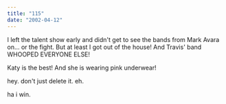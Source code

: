 ```yaml
---
title: "115"
date: "2002-04-12"
---
```


I left the talent show early and didn't get to see the bands from Mark Avara on... or the fight. But at least I got out of the house! And Travis' band WHOOPED EVERYONE ELSE!

Katy is the best! And she is wearing pink underwear!

hey. don't just delete it. eh.

ha i win.
